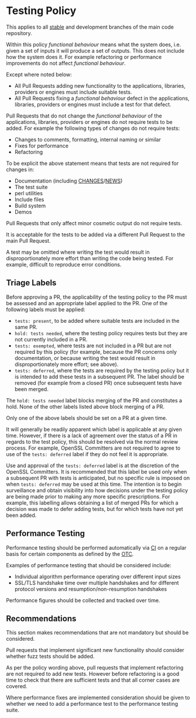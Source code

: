 # Testing Policy

This applies to all [stable] and development branches of the main code repository.

Within this policy _functional behaviour_ means what the system does, i.e.
given a set of inputs it will produce a set of outputs. This does not include
how the system does it. For example refactoring or performance improvements do
not affect _functional behaviour_.

Except where noted below:

- All Pull Requests adding new functionality to the applications, libraries,
  providers or engines must include suitable tests.
- All Pull Requests fixing a _functional behaviour_ defect in the applications,
  libraries, providers or engines must include a test for that defect.

Pull Requests that do not change the _functional behaviour_ of the applications,
libraries, providers or engines do not require tests to be added. For example
the following types of changes do not require tests:

- Changes to comments, formatting, internal naming or similar
- Fixes for performance
- Refactoring

To be explicit the above statement means that tests are not required for changes
in:

- Documentation (including [CHANGES]/[NEWS])
- The test suite
- perl utilities
- Include files
- Build system
- Demos

Pull Requests that only affect minor cosmetic output do not require tests.

It is acceptable for the tests to be added via a different Pull Request to the
main Pull Request.

A test may be omitted where writing the test would result in disproportionately
more effort than writing the code being tested. For example, difficult to
reproduce error conditions.

## Triage Labels

Before approving a PR, the applicability of the testing policy to the PR must
be assessed and an appropriate label applied to the PR. One of the following
labels must be applied:

- `tests: present`, to be added where suitable tests are included in the same PR.
- `hold: tests needed`, where the testing policy requires tests but they are not
  currently included in a PR.
- `tests: exempted`, where tests are not included in a PR but are not required
  by this policy (for example, because the PR concerns only documentation,
  or because writing the test would result in disproportionately more effort;
  see above).
- `tests: deferred`, where the tests are required by the testing policy
  but it is intended to add these tests in a subsequent PR. The label should
  be removed (for example from a closed PR) once subsequent tests have
  been merged.

The `hold: tests needed` label blocks merging of the PR and constitutes a hold.
None of the other labels listed above block merging of a PR.

Only one of the above labels should be set on a PR at a given time.

It will generally be readily apparent which label is applicable
at any given time. However, if there is a lack of agreement over the
status of a PR in regards to the test policy, this should be resolved
via the normal review process. For example, OpenSSL Committers are not required
to agree to use of the `tests: deferred` label if they do not feel it is
appropriate.

Use and approval of the `tests: deferred` label is at the discretion of the
OpenSSL Committers. It is recommended that this label be used only when a
subsequent PR with tests is anticipated, but no specific rule is imposed on when
`tests: deferred` may be used at this time. The intention is to begin
surveillance and obtain visibility into how decisions under the testing policy
are being made prior to making any more specific prescriptions. For example,
this labelling allows obtaining a list of merged PRs for which a decision was
made to defer adding tests, but for which tests have not yet been added.

## Performance Testing

Performance testing should be performed automatically via [CI] on a regular basis
for certain components as defined by the [OTC].

Examples of performance testing that should be considered include:

- Individual algorithm performance operating over different input sizes
- SSL/TLS handshake time over multiple handshakes and for different protocol
  versions and resumption/non-resumption handshakes

Performance figures should be collected and tracked over time.

## Recommendations

This section makes recommendations that are not mandatory but should be
considered.

Pull requests that implement significant new functionality should consider
whether fuzz tests should be added.

As per the policy wording above, pull requests that implement refactoring are
not required to add new tests. However before refactoring is a good time to
check that there are sufficient tests and that all corner cases are covered.

Where performance fixes are implemented consideration should be given to whether
we need to add a performance test to the performance testing suite.


[CHANGES]: https://github.com/openssl/general-policies/blob/master/policies/definitions.md#changes
[CI]: https://github.com/openssl/general-policies/blob/master/policies/glossary.md#ci
[NEWS]: https://github.com/openssl/general-policies/blob/master/policies/definitions.md#news
[OTC]: https://github.com/openssl/general-policies/blob/master/policies/glossary.md#otc
[stable]: https://github.com/openssl/general-policies/blob/master/policies/glossary.md#stable-release
